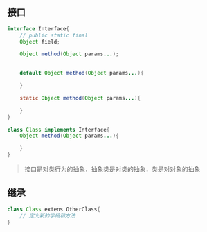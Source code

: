 ## 接口
```java
interface Interface{
    // public static final
    Object field;

    Object method(Object params...);

    
    default Object method(Object params...){

    }

    static Object method(Object params...){

    }
}
```

```java
class Class implements Interface{
    Object method(Object params...){

    }
}
```
> 接口是对类行为的抽象，抽象类是对类的抽象，类是对对象的抽象

## 继承
```java
class Class extens OtherClass{
    // 定义新的字段和方法
}
```